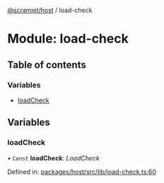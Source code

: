 [@scramjet/host](../README.md) / load-check

# Module: load-check

## Table of contents

### Variables

- [loadCheck](load_check.md#loadcheck)

## Variables

### loadCheck

• `Const` **loadCheck**: *LoadCheck*

Defined in: [packages/host/src/lib/load-check.ts:60](https://github.com/scramjet-cloud-platform/scramjet-csi-dev/blob/8f44413a/packages/host/src/lib/load-check.ts#L60)
